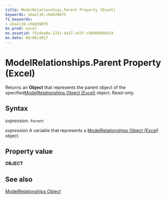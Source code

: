 ```yaml
---
title: ModelRelationships.Parent Property (Excel)
keywords: vbaxl10.chm939075
f1_keywords:
- vbaxl10.chm939075
ms.prod: excel
ms.assetid: f5cdea0a-1331-4a17-c63f-c58d84066914
ms.date: 06/08/2017
---
```



# ModelRelationships.Parent Property (Excel)

Returns an  **Object** that represents the parent object of the specified[ModelRelationships Object (Excel)](Excel.modelrelationships.md) object. Read-only.


## Syntax

 _expression_. `Parent`

 _expression_ A variable that represents a [ModelRelationships Object (Excel)](Excel.modelrelationships.md) object.


## Property value

 **OBJECT**


## See also



[ModelRelationships Object](Excel.modelrelationships.md)

